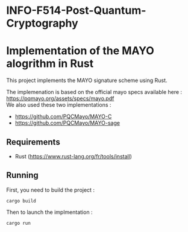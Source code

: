 # INFO-F514-Post-Quantum-Cryptography 
# Implementation of the MAYO alogrithm in Rust

This project implements the MAYO signature scheme using Rust.  

The implemenation is based on the official mayo specs available here : https://pqmayo.org/assets/specs/mayo.pdf  
We also used these two implementations :
- https://github.com/PQCMayo/MAYO-C
- https://github.com/PQCMayo/MAYO-sage


## Requirements   
- Rust  (https://www.rust-lang.org/fr/tools/install)

## Running 

First, you need to build the project :
```
cargo build
```

Then to launch the implmentation :
```
cargo run
```

